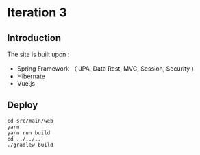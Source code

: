 # Iteration 3
## Introduction 
The site is built upon :
* Spring Framework （ JPA, Data Rest, MVC, Session, Security )
* Hibernate
* Vue.js

## Deploy
```
cd src/main/web
yarn
yarn run build
cd ../../..
./gradlew build
```  
